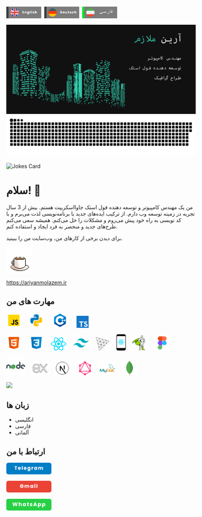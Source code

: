 [<img src="./assets/eng.png" width="93px">](https://github.com/AriyanMLZM)&nbsp;&nbsp;[<img src="./assets/ger.png" width="93px">](https://github.com/AriyanMLZM/ariyanmlzm/blob/main/readme.ger.md)&nbsp;&nbsp;[<img src="./assets/fa_act.png" width="93px">](https://github.com/AriyanMLZM/ariyanmlzm/blob/main/readme.fa.md)

![header](./assets/header_fa.png)
![snake](./assets/github-snake.svg)

<img src="https://readme-jokes.vercel.app/api" alt="Jokes Card" width="400">

# سلام! 👋
من یک مهندس کامپیوتر و توسعه دهنده فول استک جاوااسکریپت  هستم. بیش از 3 سال تجربه در زمینه توسعه وب دارم. از ترکیب ایده‌های جدید با برنامه‌نویسی لذت می‌برم و با کد نویسی به راه خود پیش می‌روم و مشکلات را حل می‌کنم. همیشه سعی می‌کنم طرح‌های جدید و منحصر به فرد ایجاد و استفاده کنم.

برای دیدن برخی از کارهای من، وب‌سایت من را ببینید.

<img src="./assets/coffee.gif" width="70px">  

<https://ariyanmolazem.ir>

## مهارت های من
<img src="./assets/js.png" alt="" width="40px">&nbsp;&nbsp;&nbsp;&nbsp; <img src="./assets/python.png" alt="" width="40px"> &nbsp;&nbsp;&nbsp;&nbsp; <img src="./assets/cpp.png" alt="" width="40px"> &nbsp;&nbsp;&nbsp;&nbsp; <img src="./assets/ts.png" alt="" width="32px">


<img src="./assets/html.png" alt="" width="40px">&nbsp;&nbsp;&nbsp;&nbsp; <img src="./assets/css.png" alt="" width="40px">&nbsp;&nbsp;&nbsp;&nbsp; <img src="./assets/react-js-icon.png" alt="" width="40px">&nbsp;&nbsp;&nbsp;&nbsp; <img src="./assets/tailwind.png" alt="" width="40px">&nbsp;&nbsp;&nbsp;&nbsp; <img src="./assets/Threejs-logo.png" alt="" width="35px">&nbsp;&nbsp;&nbsp;&nbsp; <img src="./assets/react-native-app-icon.png" alt="" width="25px">&nbsp;&nbsp;&nbsp;&nbsp;<img src="./assets/gsap.png" alt="gsap" width="40px">&nbsp;&nbsp;&nbsp;&nbsp; <img src="./assets/figma.png" alt="" width="40px">


<img src="./assets/node.png" alt="" width="50px">&nbsp;&nbsp;&nbsp;&nbsp; <img src="./assets/ex.png" alt="" width="40px">&nbsp;&nbsp;&nbsp;&nbsp; <img src="./assets/next.png" alt="" width="40px">&nbsp;&nbsp;&nbsp;&nbsp; <img src="./assets/graphql.png" alt="" width="40px">&nbsp;&nbsp;&nbsp;&nbsp; <img src="./assets/sql.png" alt="" width="40px">&nbsp;&nbsp;&nbsp;&nbsp; <img src="./assets/mongodb.png" alt="" width="40px">

<img src="https://github-readme-stats.vercel.app/api/top-langs/?username=AriyanMLZM&langs_count=8&theme=transparent"
/>

## زبان ها
* انگلیسی
* فارسی
* آلمانی
## ارتباط با من
[<img src="./assets/tel.png" alt="" width="120px">](https://t.me/ariyanmlzm)

[<img src="./assets/gmail.png" alt="" width="120px">](mailto:ryanmolazem@gmail.com)

[<img src="./assets/wat.png" alt="" width="120px">](https://wa.me/+989175894212)
